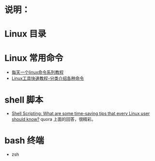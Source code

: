 说明：
======

# Linux 目录 

# Linux 常用命令

- [每天一个linux命令系列教程](http://www.cnblogs.com/peida/archive/2012/12/05/2803591.html)
- [Linux工具快速教程-分类介绍各种命令](http://linuxtools-rst.readthedocs.org/zh_CN/latest/index.html)

# shell 脚本
- [Shell Scripting: What are some time-saving tips that every Linux user should know?](https://www.quora.com/Shell-Scripting/What-are-some-time-saving-tips-that-every-Linux-user-should-know) quora 上面的回答，很精彩。

# bash 终端
- zsh 


